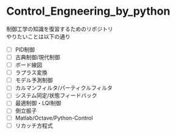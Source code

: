 # Control_Engneering_by_python
制御工学の知識を復習するためのリポジトリ  
やりたいことは以下の通り  
- [ ] PID制御
- [ ] 古典制御/現代制御
- [ ] ボード線図
- [ ] ラプラス変換
- [ ] モデル予測制御
- [ ] カルマンフィルタ/パーティクルフィルタ
- [ ] システム同定/状態フィードバック
- [ ] 最適制御・LQI制御
- [ ] 倒立振子
- [ ] Matlab/Octave/Python-Control
- [ ] リカッチ方程式
